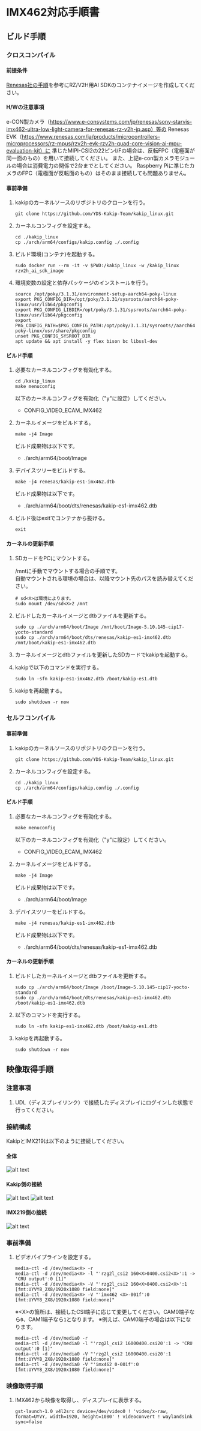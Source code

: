 # IMX462対応手順書

## ビルド手順

### クロスコンパイル

#### 前提条件

[Renesas社の手順](https://renesas-rz.github.io/rzv_ai_sdk/5.00/getting_started.html)を参考にRZ/V2H用AI SDKのコンテナイメージを作成してください。

#### H/Wの注意事項
e-CON製カメラ（https://www.e-consystems.com/jp/renesas/sony-starvis-imx462-ultra-low-light-camera-for-renesas-rz-v2h-jp.asp）等の
Renesas EVK（https://www.renesas.com/ja/products/microcontrollers-microprocessors/rz-mpus/rzv2h-evk-rzv2h-quad-core-vision-ai-mpu-evaluation-kit）に
準じたMIPI-CSI2の22ピンI/Fの場合は、反転FPC（電極面が同一面のもの）を用いて接続してください。
また、上記e-con製カメラモジュールの場合は消費電力の関係で2台までとしてください。
Raspberry Piに準じたカメラのFPC（電極面が反転面のもの）はそのまま接続しても問題ありません。

#### 事前準備
1. kakipのカーネルソースのリポジトリのクローンを行う。
    ```
    git clone https://github.com/YDS-Kakip-Team/kakip_linux.git
    ```

3. カーネルコンフィグを設定する。
    ```
    cd ./kakip_linux
    cp ./arch/arm64/configs/kakip.config ./.config
    ```

4. ビルド環境(コンテナ)を起動する。
    ```
    sudo docker run --rm -it -v $PWD:/kakip_linux -w /kakip_linux rzv2h_ai_sdk_image
    ```

6. 環境変数の設定と依存パッケージのインストールを行う。
    ```
    source /opt/poky/3.1.31/environment-setup-aarch64-poky-linux
    export PKG_CONFIG_DIR=/opt/poky/3.1.31/sysroots/aarch64-poky-linux/usr/lib64/pkgconfig
    export PKG_CONFIG_LIBDIR=/opt/poky/3.1.31/sysroots/aarch64-poky-linux/usr/lib64/pkgconfig
    export PKG_CONFIG_PATH=$PKG_CONFIG_PATH:/opt/poky/3.1.31/sysroots//aarch64-poky-linux/usr/share/pkgconfig
    unset PKG_CONFIG_SYSROOT_DIR
    apt update && apt install -y flex bison bc libssl-dev
    ```

#### ビルド手順
1. 必要なカーネルコンフィグを有効化する。
    ```
    cd /kakip_linux
    make menuconfig
    ```
    以下のカーネルコンフィグを有効化（"y"に設定）してください。
    - CONFIG_VIDEO_ECAM_IMX462

2. カーネルイメージをビルドする。
    ```
    make -j4 Image
    ```
    ビルド成果物は以下です。
    - ./arch/arm64/boot/Image

3. デバイスツリーをビルドする。
    ```
    make -j4 renesas/kakip-es1-imx462.dtb
    ```
    ビルド成果物は以下です。
    - ./arch/arm64/boot/dts/renesas/kakip-es1-imx462.dtb

4. ビルド後はexitでコンテナから抜ける。
    ```
    exit
    ```

#### カーネルの更新手順
1. SDカードをPCにマウントする。

    /mntに手動でマウントする場合の手順です。  
    自動マウントされる環境の場合は、以降マウント先のパスを読み替えてください。

    ```
    # sd<X>は環境によります。
    sudo mount /dev/sd<X>2 /mnt
    ```

2. ビルドしたカーネルイメージとdtbファイルを更新する。

    ```
    sudo cp ./arch/arm64/boot/Image /mnt/boot/Image-5.10.145-cip17-yocto-standard
    sudo cp ./arch/arm64/boot/dts/renesas/kakip-es1-imx462.dtb /mnt/boot/kakip-es1-imx462.dtb
    ```

4. カーネルイメージとdtbファイルを更新したSDカードでkakipを起動する。

5. kakipで以下のコマンドを実行する。
    ```
    sudo ln -sfn kakip-es1-imx462.dtb /boot/kakip-es1.dtb
    ```

6. kakipを再起動する。
    ```
    sudo shutdown -r now
    ```

### セルフコンパイル
#### 事前準備
1. kakipのカーネルソースのリポジトリのクローンを行う。
    ```
    git clone https://github.com/YDS-Kakip-Team/kakip_linux.git
    ```

2. カーネルコンフィグを設定する。
    ```
    cd ./kakip_linux
    cp ./arch/arm64/configs/kakip.config ./.config
    ```

#### ビルド手順
1. 必要なカーネルコンフィグを有効化する。
    ```
    make menuconfig
    ```
    以下のカーネルコンフィグを有効化（"y"に設定）してください。
    - CONFIG_VIDEO_ECAM_IMX462

2. カーネルイメージをビルドする。
    ```
    make -j4 Image
    ```
    ビルド成果物は以下です。
    - ./arch/arm64/boot/Image

3. デバイスツリーをビルドする。
    ```
    make -j4 renesas/kakip-es1-imx462.dtb
    ```
    ビルド成果物は以下です。
    - ./arch/arm64/boot/dts/renesas/kakip-es1-imx462.dtb

#### カーネルの更新手順
1. ビルドしたカーネルイメージとdtbファイルを更新する。
    ```
    sudo cp ./arch/arm64/boot/Image /boot/Image-5.10.145-cip17-yocto-standard
    sudo cp ./arch/arm64/boot/dts/renesas/kakip-es1-imx462.dtb /boot/kakip-es1-imx462.dtb
    ```

2. 以下のコマンドを実行する。
    ```
    sudo ln -sfn kakip-es1-imx462.dtb /boot/kakip-es1.dtb
    ```

3. kakipを再起動する。
    ```
    sudo shutdown -r now
    ```

## 映像取得手順
### 注意事項

1. UDL（ディスプレイリンク）で接続したディスプレイにログインした状態で行ってください。

### 接続構成

KakipとIMX219は以下のように接続してください。
#### 全体
![alt text](./image/image.jpg)

#### Kakip側の接続
![alt text](./image/image-1.jpg)
![alt text](./image/image-2.jpg)

#### IMX219側の接続
![alt text](./image/image-3.jpg)

### 事前準備

1. ビデオパイプラインを設定する。

    ```
    media-ctl -d /dev/media<X> -r
    media-ctl -d /dev/media<X> -l "'rzg2l_csi2 160<X>0400.csi2<X>':1 -> 'CRU output':0 [1]"
    media-ctl -d /dev/media<X> -V "'rzg2l_csi2 160<X>0400.csi2<X>':1 [fmt:UYVY8_2X8/1920x1080 field:none]"
    media-ctl -d /dev/media<X> -V "'imx462 <X>-001f':0 [fmt:UYVY8_2X8/1920x1080 field:none]"
    ```

    ※\<X>の箇所は、接続したCSI端子に応じて変更してください。CAM0端子なら`0`、CAM1端子なら`1`となります。
    ※例えば、CAM0端子の場合は以下になります。
    ```
    media-ctl -d /dev/media0 -r
    media-ctl -d /dev/media0 -l "'rzg2l_csi2 16000400.csi20':1 -> 'CRU output':0 [1]"
    media-ctl -d /dev/media0 -V "'rzg2l_csi2 16000400.csi20':1 [fmt:UYVY8_2X8/1920x1080 field:none]"
    media-ctl -d /dev/media0 -V "'imx462 0-001f':0 [fmt:UYVY8_2X8/1920x1080 field:none]"
    ```

### 映像取得手順

1. IMX462から映像を取得し、ディスプレイに表示する。

    ```
    gst-launch-1.0 v4l2src device=/dev/video0 ! 'video/x-raw, format=UYVY, width=1920, height=1080' ! videoconvert ! waylandsink sync=false
    ```
